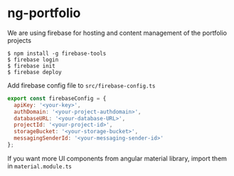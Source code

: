 # ng-portfolio

We are using firebase for hosting and content management of the portfolio projects
```
$ npm install -g firebase-tools
$ firebase login
$ firebase init
$ firebase deploy
```

Add firebase config file to `src/firebase-config.ts`
```javascript
export const firebaseConfig = {
  apiKey: '<your-key>',
  authDomain: '<your-project-authdomain>',
  databaseURL: '<your-database-URL>',
  projectId: '<your-project-id>',
  storageBucket: '<your-storage-bucket>',
  messagingSenderId: '<your-messaging-sender-id>'
};
```

If you want more UI components from angular material library, import them in `material.module.ts`